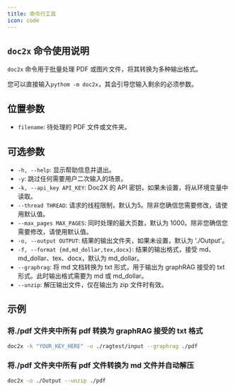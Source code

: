```yaml
---
title: 命令行工具
icon: code
---
```


## `doc2x` 命令使用说明<Badge text="需要0.4.2+版本" type="warning" />

`doc2x` 命令用于批量处理 PDF 或图片文件，将其转换为多种输出格式。

您可以直接输入`pythom -m doc2x`，其会引导您输入剩余的必须参数。

## 位置参数

- `filename`: 待处理的 PDF 文件或文件夹。

## 可选参数

- `-h, --help`: 显示帮助信息并退出。
- `-y`: 跳过任何需要用户二次输入的场景。
- `-k, --api_key API_KEY`: Doc2X 的 API 密钥，如果未设置，将从环境变量中读取。
- `--thread THREAD`: 请求的线程限制，默认为5。除非您确信您需要修改，请使用默认值。
- `--max_pages MAX_PAGES`: 同时处理的最大页数，默认为 1000。除非您确信您需要修改，请使用默认值。
- `-o, --output OUTPUT`: 结果的输出文件夹，如果未设置，默认为 './Output'。
- `-f, --format {md,md_dollar,tex,docx}`: 结果的输出格式，接受 md、md_dollar、tex、docx，默认为 md_dollar。
- `--graphrag`: 将 md 文档转换为 txt 形式，用于输出为 graphRAG 接受的 txt 形式。此时输出格式需要为 md 或 md_dollar。
- `--unzip`: 解压输出文件，仅在输出为 zip 文件时有效。

## 示例

### 将./pdf 文件夹中所有 pdf 转换为 graphRAG 接受的 txt 格式

```bash
doc2x -k "YOUR_KEY_HERE" -o ./ragtest/input --graphrag ./pdf
```

### 将./pdf 文件夹中所有 pdf 文件转换为 md 文件并自动解压

```bash
doc2x -o ./Output --unzip ./pdf
```
